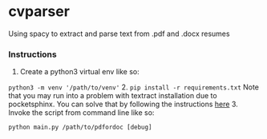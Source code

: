 # cvparser
Using spacy to extract and parse text from .pdf and .docx resumes


### Instructions

1. Create a python3 virtual env like so: 

`python3 -m venv '/path/to/venv'`
2. `pip install -r requirements.txt` Note that you may run into a problem with textract installation due to pocketsphinx. You can solve that by following the instructions [here](https://github.com/bambocher/pocketsphinx-python/issues/28#issuecomment-334493324)
3. Invoke the script from command line like so: 

`python main.py /path/to/pdfordoc [debug]`
